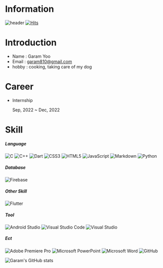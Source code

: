 # Information
![header](https://capsule-render.vercel.app/api?type=waving&color=random&height=300&section=header&text=Hello%20I'm%20Garam&fontColor=ffffff&fontSize=90)
[![Hits](https://hits.seeyoufarm.com/api/count/incr/badge.svg?url=https%3A%2F%2Fgithub.com%2Fjwzz08&count_bg=%23C1C2D7&title_bg=%23597FD9&icon=&icon_color=%23E7E7E7&title=Welcome+to+Garam%27s&edge_flat=false)](https://hits.seeyoufarm.com)


# Introduction
- Name : Garam Yoo
- Email : garam810@gmail.com
- hobby : cooking, taking care of my dog
  

# Career
- Internship

  Sep, 2022 ~ Dec, 2022
  

# Skill

##### Language
![C](https://img.shields.io/badge/c-%2300599C.svg?style=for-the-badge&logo=c&logoColor=white) ![C++](https://img.shields.io/badge/c++-%2300599C.svg?style=for-the-badge&logo=c%2B%2B&logoColor=white) ![Dart](https://img.shields.io/badge/dart-%230175C2.svg?style=for-the-badge&logo=dart&logoColor=white) ![CSS3](https://img.shields.io/badge/css3-%231572B6.svg?style=for-the-badge&logo=css3&logoColor=white) ![HTML5](https://img.shields.io/badge/html5-%23E34F26.svg?style=for-the-badge&logo=html5&logoColor=white) ![JavaScript](https://img.shields.io/badge/javascript-%23323330.svg?style=for-the-badge&logo=javascript&logoColor=%23F7DF1E) ![Markdown](https://img.shields.io/badge/markdown-%23000000.svg?style=for-the-badge&logo=markdown&logoColor=white) 	![Python](https://img.shields.io/badge/python-3670A0?style=for-the-badge&logo=python&logoColor=ffdd54)
##### Database
![Firebase](https://img.shields.io/badge/firebase-a08021?style=for-the-badge&logo=firebase&logoColor=ffcd34)

##### Other Skill
![Flutter](https://img.shields.io/badge/Flutter-%2302569B.svg?style=for-the-badge&logo=Flutter&logoColor=white)
##### Tool

![Android Studio](https://img.shields.io/badge/android%20studio-346ac1?style=for-the-badge&logo=android%20studio&logoColor=white) ![Visual Studio Code](https://img.shields.io/badge/Visual%20Studio%20Code-0078d7.svg?style=for-the-badge&logo=visual-studio-code&logoColor=white) ![Visual Studio](https://img.shields.io/badge/Visual%20Studio-5C2D91.svg?style=for-the-badge&logo=visual-studio&logoColor=white)


##### Ect
![Adobe Premiere Pro](https://img.shields.io/badge/Adobe%20Premiere%20Pro-9999FF.svg?style=for-the-badge&logo=Adobe%20Premiere%20Pro&logoColor=white) ![Microsoft PowerPoint](https://img.shields.io/badge/Microsoft_PowerPoint-B7472A?style=for-the-badge&logo=microsoft-powerpoint&logoColor=white) ![Microsoft Word](https://img.shields.io/badge/Microsoft_Word-2B579A?style=for-the-badge&logo=microsoft-word&logoColor=white) ![GitHub](https://img.shields.io/badge/github-%23121011.svg?style=for-the-badge&logo=github&logoColor=white)





![Garam's GitHub stats](https://github-readme-stats.vercel.app/api?username=jwzz08&include_all_commits=true&show_icons=true&theme=radical&count_private=true)
